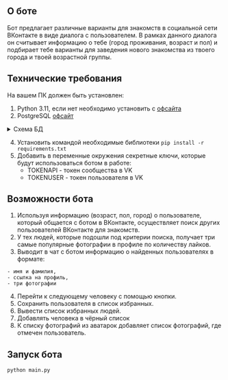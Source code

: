## О боте
Бот предлагает различные варианты для знакомств в социальной сети ВКонтакте в виде диалога с пользователем. В рамках данного диалога он считывает информацию о тебе (город проживания, возраст и пол) и подбирает тебе варианты для заведения нового знакомства из твоего города и твоей возрастной группы. 

## Технические требования
На вашем ПК должен быть установлен:
1. Python 3.11, если нет необходимо установить с [офсайта](https://www.python.org/downloads/)
2. PostgreSQL [офсайт](https://www.postgresql.org/download/)

<details>
   <summary>Схема БД</summary>
   
   ![Схема БД](https://github.com/Rou795/VKinder_group_4/blob/main_bot/db_files/db_diagram.drawio)
</details>

4. Установить командой необходимые библиотеки ```pip install -r requirements.txt```
5. Добавить в переменные окружения секретные ключи, которые будут использоваться ботом в работе:
   * TOKENAPI - токен сообщества в VK
   * TOKENUSER - токен пользователя в VK


## Возможности бота

1. Используя информацию (возраст, пол, город) о пользователе, который общается с ботом в ВКонтакте, осуществляет поиск других пользователей ВКонтакте для знакомств.
2. У тех людей, которые подошли под критерии поиска, получает три самые популярные фотографии в профиле по количеству лайков.
3. Выводит в чат с ботом информацию о найденных пользователях в формате:
```
- имя и фамилия,
- ссылка на профиль,
- три фотографии
```
4. Перейти к следующему человеку с помощью кнопки.
5. Сохранить пользователя в список избранных.
6. Вывести список избранных людей.
7. Добавлять человека в чёрный список
8. К списку фотографий из аватарок добавляет список фотографий, где отмечен пользователь.

## Запуск бота
```python
python main.py
```